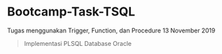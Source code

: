 # Bootcamp-Task-TSQL
Tugas menggunakan Trigger, Function, dan Procedure 13 November 2019

> Implementasi PLSQL
> Database Oracle
